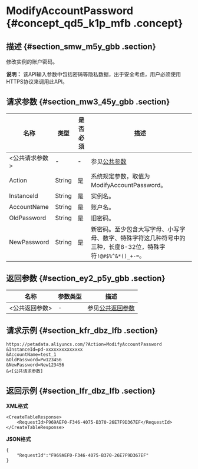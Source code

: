 # ModifyAccountPassword {#concept_qd5_k1p_mfb .concept}

## 描述 {#section_smw_m5y_gbb .section}

修改实例的账户密码。

**说明：** 该API输入参数中包括密码等隐私数据，出于安全考虑，用户必须使用HTTPS协议来调用此API。

## 请求参数 {#section_mw3_45y_gbb .section}

|名称|类型|是否必须|描述|
|--|--|----|--|
|<公共请求参数\>|-|-|参见[公共参数](cn.zh-CN/API参考/公共参数.md#)|
|Action|String|是|系统规定参数，取值为ModifyAccountPassword。|
|InstanceId|String|是|实例名。|
|AccountName|String|是|账户名。|
|OldPassword|String|是|旧密码。|
|NewPassword|String|是|新密码。至少包含大写字母、小写字母、数字、特殊字符这几种符号中的三种，长度8-32位，特殊字符`!@#$%^&*()_+-=`。|

## 返回参数 {#section_ey2_p5y_gbb .section}

|名称|参数类型|描述|
|--|----|--|
|<公共返回参数\>|-|参见[公共返回参数](cn.zh-CN/API参考/公共参数.md#section_hs4_m3y_gbb)|

## 请求示例 {#section_kfr_dbz_lfb .section}

```
https://petadata.aliyuncs.com/?Action=ModifyAccountPassword
&InstanceId=pd-xxxxxxxxxxxxxx
&AccountName=test_1
&OldPassword=Pw123456
&NewPassword=New123456
&<[公共请求参数]
```

## 返回示例 {#section_lfr_dbz_lfb .section}

**XML格式**

```
<CreateTableResponse>  
    <RequestId>F969AEF0-F346-4075-B370-26E7F9D367EF</RequestId>
</CreateTableResponse>
```

**JSON格式**

```
{
    "RequestId":"F969AEF0-F346-4075-B370-26E7F9D367EF"
}
```

